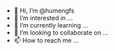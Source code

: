 - 👋 Hi, I’m @humengfs
- 👀 I’m interested in ...
- 🌱 I’m currently learning ...
- 💞️ I’m looking to collaborate on ...
- 📫 How to reach me ...

<!---
humengfs/humengfs is a ✨ special ✨ repository because its `README.md` (this file) appears on your GitHub profile.
You can click the Preview link to take a look at your changes.
--->
